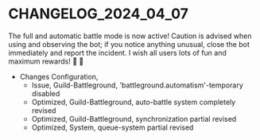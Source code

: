 ﻿# CHANGELOG_2024_04_07
The full and automatic battle mode is now active! Caution is advised when using and observing the bot; if you notice anything unusual, close the bot immediately and report the incident.
I wish all users lots of fun and maximum rewards! :muscle: :metal:

+ Changes Configuration,
  - Issue, Guild-Battleground, 'battleground.automatism'-temporary disabled
  - Optimized, Guild-Battleground, auto-battle system completely revised
  - Optimized, Guild-Battleground, synchronization partial revised
  - Optimized, System, queue-system partial revised